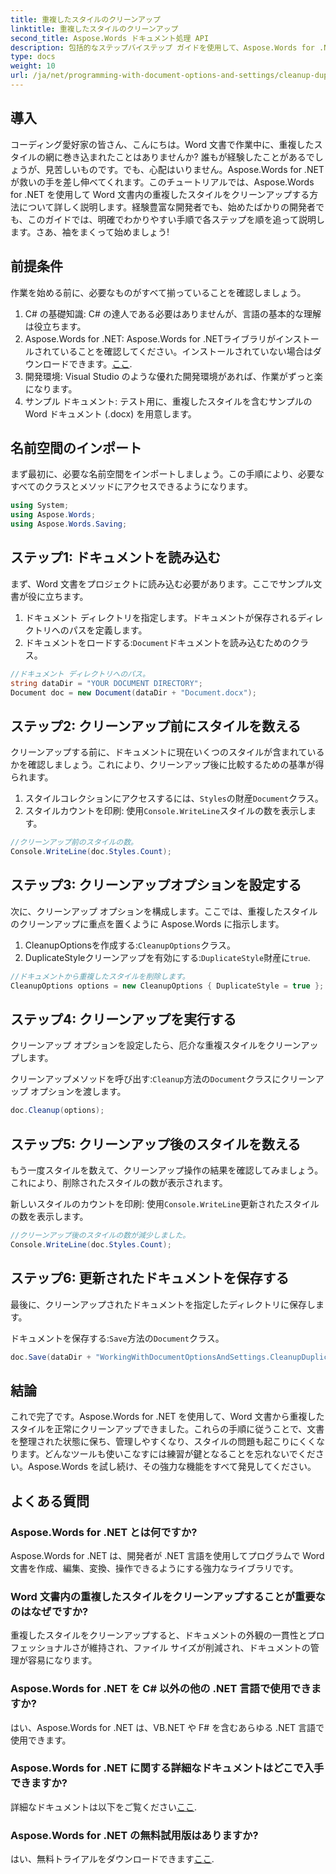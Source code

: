 ```yaml
---
title: 重複したスタイルのクリーンアップ
linktitle: 重複したスタイルのクリーンアップ
second_title: Aspose.Words ドキュメント処理 API
description: 包括的なステップバイステップ ガイドを使用して、Aspose.Words for .NET を使用して Word 文書内の重複したスタイルをクリーンアップする方法を学びます。
type: docs
weight: 10
url: /ja/net/programming-with-document-options-and-settings/cleanup-duplicate-style/
---
```

## 導入

コーディング愛好家の皆さん、こんにちは。Word 文書で作業中に、重複したスタイルの網に巻き込まれたことはありませんか? 誰もが経験したことがあるでしょうが、見苦しいものです。でも、心配はいりません。Aspose.Words for .NET が救いの手を差し伸べてくれます。このチュートリアルでは、Aspose.Words for .NET を使用して Word 文書内の重複したスタイルをクリーンアップする方法について詳しく説明します。経験豊富な開発者でも、始めたばかりの開発者でも、このガイドでは、明確でわかりやすい手順で各ステップを順を追って説明します。さあ、袖をまくって始めましょう!

## 前提条件

作業を始める前に、必要なものがすべて揃っていることを確認しましょう。

1. C# の基礎知識: C# の達人である必要はありませんが、言語の基本的な理解は役立ちます。
2. Aspose.Words for .NET: Aspose.Words for .NETライブラリがインストールされていることを確認してください。インストールされていない場合はダウンロードできます。[ここ](https://releases.aspose.com/words/net/).
3. 開発環境: Visual Studio のような優れた開発環境があれば、作業がずっと楽になります。
4. サンプル ドキュメント: テスト用に、重複したスタイルを含むサンプルの Word ドキュメント (.docx) を用意します。

## 名前空間のインポート

まず最初に、必要な名前空間をインポートしましょう。この手順により、必要なすべてのクラスとメソッドにアクセスできるようになります。

```csharp
using System;
using Aspose.Words;
using Aspose.Words.Saving;
```

## ステップ1: ドキュメントを読み込む

まず、Word 文書をプロジェクトに読み込む必要があります。ここでサンプル文書が役に立ちます。

1. ドキュメント ディレクトリを指定します。ドキュメントが保存されるディレクトリへのパスを定義します。
2. ドキュメントをロードする:`Document`ドキュメントを読み込むためのクラス。

```csharp
//ドキュメント ディレクトリへのパス。
string dataDir = "YOUR DOCUMENT DIRECTORY";
Document doc = new Document(dataDir + "Document.docx");
```

## ステップ2: クリーンアップ前にスタイルを数える

クリーンアップする前に、ドキュメントに現在いくつのスタイルが含まれているかを確認しましょう。これにより、クリーンアップ後に比較するための基準が得られます。

1. スタイルコレクションにアクセスするには、`Styles`の財産`Document`クラス。
2. スタイルカウントを印刷: 使用`Console.WriteLine`スタイルの数を表示します。

```csharp
//クリーンアップ前のスタイルの数。
Console.WriteLine(doc.Styles.Count);
```

## ステップ3: クリーンアップオプションを設定する

次に、クリーンアップ オプションを構成します。ここでは、重複したスタイルのクリーンアップに重点を置くように Aspose.Words に指示します。

1.  CleanupOptionsを作成する:`CleanupOptions`クラス。
2.  DuplicateStyleクリーンアップを有効にする:`DuplicateStyle`財産に`true`.

```csharp
//ドキュメントから重複したスタイルを削除します。
CleanupOptions options = new CleanupOptions { DuplicateStyle = true };
```

## ステップ4: クリーンアップを実行する

クリーンアップ オプションを設定したら、厄介な重複スタイルをクリーンアップします。

クリーンアップメソッドを呼び出す:`Cleanup`方法の`Document`クラスにクリーンアップ オプションを渡します。

```csharp
doc.Cleanup(options);
```

## ステップ5: クリーンアップ後のスタイルを数える

もう一度スタイルを数えて、クリーンアップ操作の結果を確認してみましょう。これにより、削除されたスタイルの数が表示されます。

新しいスタイルのカウントを印刷: 使用`Console.WriteLine`更新されたスタイルの数を表示します。

```csharp
//クリーンアップ後のスタイルの数が減少しました。
Console.WriteLine(doc.Styles.Count);
```

## ステップ6: 更新されたドキュメントを保存する

最後に、クリーンアップされたドキュメントを指定したディレクトリに保存します。

ドキュメントを保存する:`Save`方法の`Document`クラス。

```csharp
doc.Save(dataDir + "WorkingWithDocumentOptionsAndSettings.CleanupDuplicateStyle.docx");
```

## 結論

これで完了です。Aspose.Words for .NET を使用して、Word 文書から重複したスタイルを正常にクリーンアップできました。これらの手順に従うことで、文書を整理された状態に保ち、管理しやすくなり、スタイルの問題も起こりにくくなります。どんなツールも使いこなすには練習が鍵となることを忘れないでください。Aspose.Words を試し続け、その強力な機能をすべて発見してください。

## よくある質問

### Aspose.Words for .NET とは何ですか?
Aspose.Words for .NET は、開発者が .NET 言語を使用してプログラムで Word 文書を作成、編集、変換、操作できるようにする強力なライブラリです。

### Word 文書内の重複したスタイルをクリーンアップすることが重要なのはなぜですか?
重複したスタイルをクリーンアップすると、ドキュメントの外観の一貫性とプロフェッショナルさが維持され、ファイル サイズが削減され、ドキュメントの管理が容易になります。

### Aspose.Words for .NET を C# 以外の他の .NET 言語で使用できますか?
はい、Aspose.Words for .NET は、VB.NET や F# を含むあらゆる .NET 言語で使用できます。

### Aspose.Words for .NET に関する詳細なドキュメントはどこで入手できますか?
詳細なドキュメントは以下をご覧ください[ここ](https://reference.aspose.com/words/net/).

### Aspose.Words for .NET の無料試用版はありますか?
はい、無料トライアルをダウンロードできます[ここ](https://releases.aspose.com/).